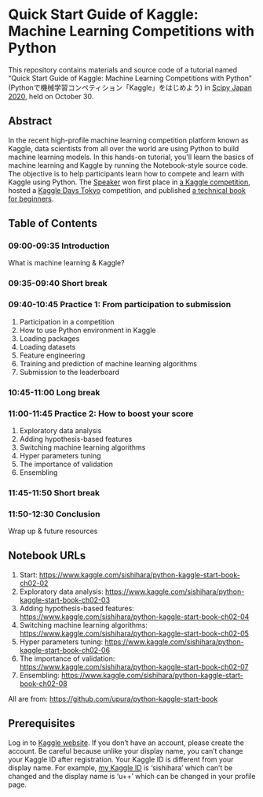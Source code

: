 # Quick Start Guide of Kaggle: Machine Learning Competitions with Python

This repository contains materials and source code of a tutorial named “Quick Start Guide of Kaggle: Machine Learning Competitions with Python” (Pythonで機械学習コンペティション「Kaggle」をはじめよう) in [Scipy Japan 2020](https://www.scipyjapan.scipy.org/), held on October 30.

## Abstract

In the recent high-profile machine learning competition platform known as Kaggle, data scientists from all over the world are using Python to build machine learning models.
In this hands-on tutorial, you'll learn the basics of machine learning and Kaggle by running the Notebook-style source code.
The objective is to help participants learn how to compete and learn with Kaggle using Python.
The [Speaker](https://www.kaggle.com/sishihara) won first place in [a Kaggle competition](https://www.kaggle.com/c/petfinder-adoption-prediction), hosted a [Kaggle Days Tokyo](https://kaggledays.com/events/tokyo2019/) competition, and published [a technical book for beginners](https://www.kspub.co.jp/book/detail/5190067.html).

## Table of Contents

### 09:00-09:35 Introduction

What is machine learning & Kaggle?

### 09:35-09:40 Short break

### 09:40-10:45 Practice 1: From participation to submission

1. Participation in a competition
1. How to use Python environment in Kaggle
1. Loading packages
1. Loading datasets
1. Feature engineering
1. Training and prediction of machine learning algorithms
1. Submission to the leaderboard

### 10:45-11:00 Long break

### 11:00-11:45 Practice 2: How to boost your score

1. Exploratory data analysis
1. Adding hypothesis-based features
1. Switching machine learning algorithms
1. Hyper parameters tuning
1. The importance of validation
1. Ensembling

### 11:45-11:50 Short break

### 11:50-12:30 Conclusion

Wrap up & future resources

## Notebook URLs

1. Start: https://www.kaggle.com/sishihara/python-kaggle-start-book-ch02-02
1. Exploratory data analysis: https://www.kaggle.com/sishihara/python-kaggle-start-book-ch02-03
1. Adding hypothesis-based features: https://www.kaggle.com/sishihara/python-kaggle-start-book-ch02-04
1. Switching machine learning algorithms: https://www.kaggle.com/sishihara/python-kaggle-start-book-ch02-05
1. Hyper parameters tuning: https://www.kaggle.com/sishihara/python-kaggle-start-book-ch02-06
1. The importance of validation: https://www.kaggle.com/sishihara/python-kaggle-start-book-ch02-07
1. Ensembling: https://www.kaggle.com/sishihara/python-kaggle-start-book-ch02-08

All are from: https://github.com/upura/python-kaggle-start-book

## Prerequisites

Log in to [Kaggle website](https://www.kaggle.com/).
If you don’t have an account, please create the account.
Be careful because unlike your display name, you can’t change your Kaggle ID after registration.
Your Kaggle ID is different from your display name.
For example, [my Kaggle ID](https://www.kaggle.com/sishihara) is ‘sishihara’ which can’t be changed and the display name is ‘u++’ which can be changed in your profile page.
